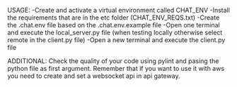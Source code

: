 USAGE:
-Create and activate a virtual environment called CHAT_ENV
-Install the requirements that are in the etc folder (CHAT_ENV_REQS.txt) 
-Create the .chat.env file based on the .chat.env.example file
-Open one terminal and execute the local_server.py file (when testing locally otherwise select remote in the client.py file)
-Open a new terminal and execute the client.py file

ADDITIONAL:
Check the quality of your code using pylint and pasing the python file as first argument.
Remember that if you want to use it with aws you need to create and set a websocket api in api gateway.